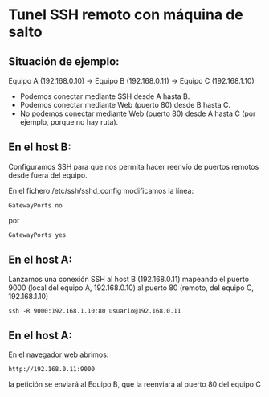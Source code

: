 # Tunel SSH remoto con máquina de salto


## Situación de ejemplo:

Equipo A (192.168.0.10) -> Equipo B (192.168.0.11) -> Equipo C (192.168.1.10)

* Podemos conectar mediante SSH desde A hasta B.
* Podemos conectar mediante Web (puerto 80) desde B hasta C.
* No podemos conectar mediante Web (puerto 80) desde A hasta C (por ejemplo, porque no hay ruta).


## En el host B:

Configuramos SSH para que nos permita hacer reenvío de puertos remotos desde fuera del equipo.

En el fichero /etc/ssh/sshd_config  modificamos la línea:

```
GatewayPorts no
```

por

```
GatewayPorts yes
```



## En el host A:

Lanzamos una conexión SSH al host B (192.168.0.11) mapeando el puerto 9000 (local del equipo A, 192.168.0.10) al puerto 80 (remoto, del equipo C, 192.168.1.10)

```
ssh -R 9000:192.168.1.10:80 usuario@192.168.0.11
```

## En el host A:

En el navegador web abrimos:

```
http://192.168.0.11:9000
```

la petición se enviará al Equipo B, que la reenviará al puerto 80 del equipo C
